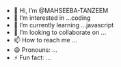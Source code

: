 - 👋 Hi, I’m @MAHSEEBA-TANZEEM
- 👀 I’m interested in ...coding
- 🌱 I’m currently learning ...javascript
- 💞️ I’m looking to collaborate on ...
- 📫 How to reach me ...
- 😄 Pronouns: ...
- ⚡ Fun fact: ...

<!---
MAHSEEBA-TANZEEM/MAHSEEBA-TANZEEM is a ✨ special ✨ repository because its `README.md` (this file) appears on your GitHub profile.
You can click the Preview link to take a look at your changes.
--->
